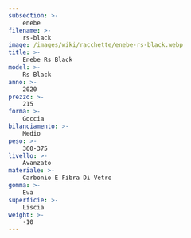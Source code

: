 ```yaml
---
subsection: >-
    enebe
filename: >-
    rs-black
image: /images/wiki/racchette/enebe-rs-black.webp
title: >-
    Enebe Rs Black
model: >-
    Rs Black
anno: >-
    2020
prezzo: >-
    215
forma: >-
    Goccia
bilanciamento: >-
    Medio
peso: >-
    360-375
livello: >-
    Avanzato
materiale: >-
    Carbonio E Fibra Di Vetro
gomma: >-
    Eva
superficie: >-
    Liscia
weight: >-
    -10
---
```

